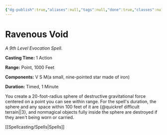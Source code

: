 ```yaml
---
{"dg-publish":true,"aliases":null,"tags":null,"done":true,"classes":null,"spellLevel":9,"school":"Evocation","source":"EGW","permalink":"/spells/ravenous-void/","dgHomeLink":false,"dgPassFrontmatter":true}
---
```


# Ravenous Void
*A 9th Level Evocation Spell.*

**Casting Time:** 1 Action

**Range:** Point, 1000 Feet

**Components:** V S M(a small, nine-pointed star made of iron)

**Duration:** Timed, 1 Minute

You create a 20-foot-radius sphere of destructive gravitational force centered on a point you can see within range. For the spell's duration, the sphere and any space within 100 feet of it are {@quickref difficult terrain||3}, and nonmagical objects fully inside the sphere are destroyed if they aren't being worn or carried.

[[Spellcasting/Spells|Spells]]